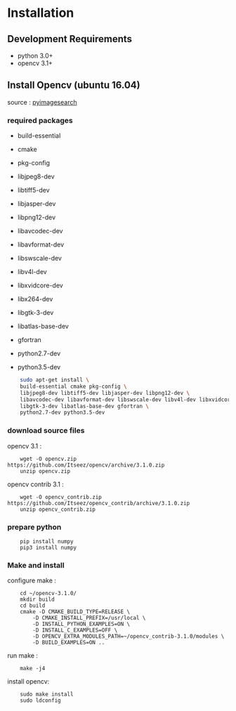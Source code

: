# Installation

## Development Requirements

* python 3.0+
* opencv 3.1+

## Install Opencv (ubuntu 16.04)

source : [pyimagesearch](http://www.pyimagesearch.com/2016/10/24/ubuntu-16-04-how-to-install-opencv/)

### required packages 

* build-essential 
* cmake 
* pkg-config

* libjpeg8-dev 
* libtiff5-dev 
* libjasper-dev 
* libpng12-dev

* libavcodec-dev 
* libavformat-dev 
* libswscale-dev 
* libv4l-dev

* libxvidcore-dev 
* libx264-dev

* libgtk-3-dev
* libatlas-base-dev 
* gfortran

* python2.7-dev 
* python3.5-dev

```bash
    sudo apt-get install \ 
    build-essential cmake pkg-config \
    libjpeg8-dev libtiff5-dev libjasper-dev libpng12-dev \
    libavcodec-dev libavformat-dev libswscale-dev libv4l-dev libxvidcore-dev libx264-dev \
    libgtk-3-dev libatlas-base-dev gfortran \
    python2.7-dev python3.5-dev
```

### download source files

opencv 3.1 :
```
    wget -O opencv.zip https://github.com/Itseez/opencv/archive/3.1.0.zip
    unzip opencv.zip
```

opencv contrib 3.1 :
```
    wget -O opencv_contrib.zip https://github.com/Itseez/opencv_contrib/archive/3.1.0.zip
    unzip opencv_contrib.zip
```

### prepare python 

```
    pip install numpy
    pip3 install numpy
```

### Make and install

configure make :
```
    cd ~/opencv-3.1.0/
    mkdir build
    cd build
    cmake -D CMAKE_BUILD_TYPE=RELEASE \
        -D CMAKE_INSTALL_PREFIX=/usr/local \
        -D INSTALL_PYTHON_EXAMPLES=ON \
        -D INSTALL_C_EXAMPLES=OFF \
        -D OPENCV_EXTRA_MODULES_PATH=~/opencv_contrib-3.1.0/modules \
        -D BUILD_EXAMPLES=ON ..
```

run make : 
```
    make -j4
```

install opencv: 
```
    sudo make install
    sudo ldconfig
```
